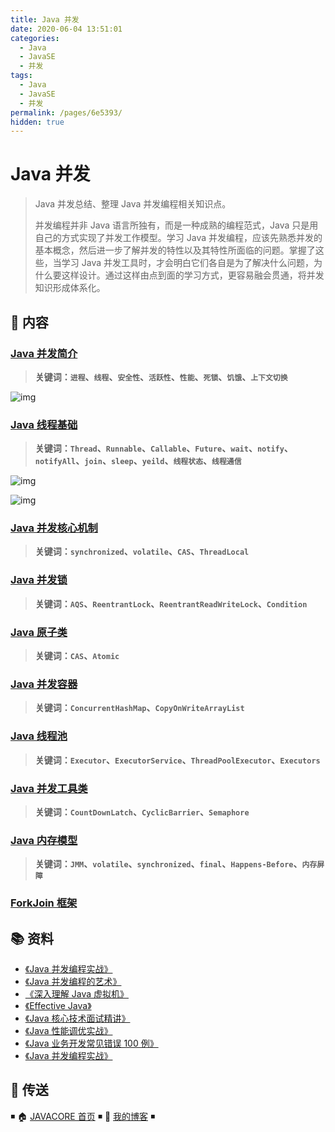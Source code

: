 ```yaml
---
title: Java 并发
date: 2020-06-04 13:51:01
categories:
  - Java
  - JavaSE
  - 并发
tags:
  - Java
  - JavaSE
  - 并发
permalink: /pages/6e5393/
hidden: true
---
```


# Java 并发

> Java 并发总结、整理 Java 并发编程相关知识点。
>
> 并发编程并非 Java 语言所独有，而是一种成熟的编程范式，Java 只是用自己的方式实现了并发工作模型。学习 Java 并发编程，应该先熟悉并发的基本概念，然后进一步了解并发的特性以及其特性所面临的问题。掌握了这些，当学习 Java 并发工具时，才会明白它们各自是为了解决什么问题，为什么要这样设计。通过这样由点到面的学习方式，更容易融会贯通，将并发知识形成体系化。

## 📖 内容

### [Java 并发简介](01.Java并发简介.md)

> **关键词：`进程`、`线程`、`安全性`、`活跃性`、`性能`、`死锁`、`饥饿`、`上下文切换`**

![img](https://raw.githubusercontent.com/dunwu/images/dev/snap/20200701113445.png)

### [Java 线程基础](02.Java线程基础.md)

> **关键词：`Thread`、`Runnable`、`Callable`、`Future`、`wait`、`notify`、`notifyAll`、`join`、`sleep`、`yeild`、`线程状态`、`线程通信`**

![img](https://raw.githubusercontent.com/dunwu/images/dev/snap/20200630221707.png)

![img](https://raw.githubusercontent.com/dunwu/images/dev/cs/java/javacore/concurrent/java-thread_1.png)

### [Java 并发核心机制](03.Java并发核心机制.md)

> **关键词：`synchronized`、`volatile`、`CAS`、`ThreadLocal`**

### [Java 并发锁](04.Java锁.md)

> **关键词：`AQS`、`ReentrantLock`、`ReentrantReadWriteLock`、`Condition`**

### [Java 原子类](05.Java原子类.md)

> **关键词：`CAS`、`Atomic`**

### [Java 并发容器](06.Java并发和容器.md)

> **关键词：`ConcurrentHashMap`、`CopyOnWriteArrayList`**

### [Java 线程池](07.Java线程池.md)

> **关键词：`Executor`、`ExecutorService`、`ThreadPoolExecutor`、`Executors`**

### [Java 并发工具类](08.Java并发工具类.md)

> **关键词：`CountDownLatch`、`CyclicBarrier`、`Semaphore`**

### [Java 内存模型](09.Java内存模型.md)

> **关键词：`JMM`、`volatile`、`synchronized`、`final`、`Happens-Before`、`内存屏障`**

### [ForkJoin 框架](10.ForkJoin框架.md)

## 📚 资料

- [《Java 并发编程实战》](https://book.douban.com/subject/10484692/)
- [《Java 并发编程的艺术》](https://book.douban.com/subject/26591326/)
- [《深入理解 Java 虚拟机》](https://book.douban.com/subject/34907497/)
- [《Effective Java》](https://book.douban.com/subject/30412517/)
- [《Java 核心技术面试精讲》](https://time.geekbang.org/column/intro/82)
- [《Java 性能调优实战》](https://time.geekbang.org/column/intro/100028001)
- [《Java 业务开发常见错误 100 例》](https://time.geekbang.org/column/intro/100047701)
- [《Java 并发编程实战》](https://time.geekbang.org/column/intro/100023901)

## 🚪 传送

◾ 🏠 [JAVACORE 首页](https://github.com/dunwu/javacore) ◾ 🎯 [我的博客](https://dunwu.github.io/blog/) ◾
